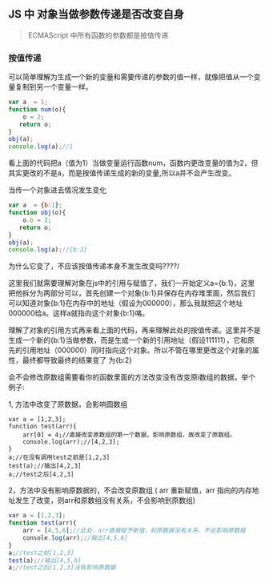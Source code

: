 ## JS 中 对象当做参数传递是否改变自身

> ECMAScript 中所有函数的参数都是按值传递



### 按值传递

可以简单理解为生成一个新的变量和需要传递的参数的值一样，就像把值从一个变量复制到另一个变量一样。

```javascript
var a  = 1;
function num(o){
    o = 2;
   return o;
}
obj(a);
console.log(a);//1
```

  看上面的代码把a（值为1）当做变量运行函数num，函数内更改变量的值为2，但其实更改的不是a，而是按值传递生成的新的变量,所以a并不会产生改变。



当传一个对象进去情况发生变化

```javascript
var a  = {b:1};
function obj(o){
    o.b = 2;
   return o;
}
obj(a);
console.log(a);//{b:2}
```

为什么它变了，不应该按值传递本身不发生改变吗????/

这里我们就需要理解对象在js中的引用与赋值了，我们一开始定义a={b:1}，这里把他拆分为两部分可以，首先创建一个对象{b:1}并保存在内存堆里面，然后我们可以知道对象{b:1}在内存中的地址（假设为000000），那么我就把这个地址000000给a。这样a就指向这个对象{b:1}咯。

理解了对象的引用方式再来看上面的代码，再来理解此处的按值传递。这里并不是生成一个新的{b:1}当做参数，而是生成一个新的引用地址（假设111111），它和原先的引用地址（000000）同时指向这个对象。所以不管在哪里更改这个对象的属性，最终都导致最终的结果变了  为{b:2}



会不会修改原数组需要看你的函数里面的方法改变没有改变原i数组的数据，举个例子:

1, 方法中改变了原数据，会影响圆数组

```javasc
var a = [1,2,3];
function test(arr){
    arr[0] = 4;//直接改变原数组的第一个数据，影响原数组，故改变了原数组。
    console.log(arr);//[4,2,3];
}
a;//在没有调用test之前是[1,2,3]
test(a);//输出[4,2,3]
a;//test之后[4,2,3]
```

2，方法中没有影响原数据的，不会改变原数组 ( arr 重新赋值，arr 指向的内存地址发生了改变，则arr和原数组没有关系，不会影响到原数组)

```javascript
var a = [1,2,3];
function test(arr){
    arr = [4,5,6];//此处，arr直接赋予新值，和原数据没有关系，不会影响原数据
    console.log(arr);//输出[4,5,6]
}
a;//test之前[1,2,3]
test(a);//输出[4,5,6]
a;//test之后[1,2,3]没有影响原数据
```



